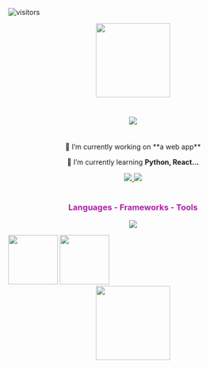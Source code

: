 ![visitors](https://visitor-badge.laobi.icu/badge?page_id=SofiaGC009.SofiaGC009)
<div id="codign-time" align="center">
  <img src="https://media.giphy.com/media/v1.Y2lkPTc5MGI3NjExMmhuOWEyMnhyODZhaDA3MDRtYTJ5dGg2dDNtM2NnbmI1ZmZqdDJ4YyZlcD12MV9pbnRlcm5hbF9naWZfYnlfaWQmY3Q9cw/NgurY1o4z080Jfoyzw/giphy.gif" width="150"/>
</div>
<h1 align="center">
<img src="https://readme-typing-svg.herokuapp.com/?font=Courier+Prime&weight=700&size=35&center=true&vCenter=true&width=500&height=70&duration=4000&color=AA21A6&lines=Hi+there!;I'm+Sofia+Garcia+;Welcome+to+my+profile!;"/>
  </h1>

<br>

<div align="center">
🔭 I’m currently working on **a web app**
  
🌱 I’m currently learning **Python, React...**
</div>

<div align="center">
  <a href="mailto:asofiagarcia00@gmail.com">
<img src="https://img.shields.io/badge/Gmail-D14836?style=for-the-badge&logo=gmail&logoColor=white&width=100" />
  </a>
  <a href="https://www.linkedin.com/in/sofia-garcia-987175216/">
    <img src="https://img.shields.io/badge/LinkedIn-0077B5?style=for-the-    badge&logo=linkedin&logoColor=white&width=100" />
  </a>
</div>

<br>

<h3 align="center" style="color:#AA21A6;">Languages - Frameworks - Tools</h3>

<p align="center">
  <a href="https://skillicons.dev">
    <img src="https://skillicons.dev/icons?i=java,php,mysql,octave,r,vscode,visualstudio,windows,html,css,git,azure&perline=6" />
  </a>
</p>

<img src="https://media.giphy.com/media/v1.Y2lkPTc5MGI3NjExbHlybm5iODB6d2NkamxwM2I5MHc3N2VybjQ0bXlheWVpM3drMjRsYiZlcD12MV9pbnRlcm5hbF9naWZfYnlfaWQmY3Q9cw/fdt4RGJKIi1ZbIhPvn/giphy.gif" width="100"/>

<img src="https://media.giphy.com/media/v1.Y2lkPTc5MGI3NjExbHlybm5iODB6d2NkamxwM2I5MHc3N2VybjQ0bXlheWVpM3drMjRsYiZlcD12MV9pbnRlcm5hbF9naWZfYnlfaWQmY3Q9cw/fdt4RGJKIi1ZbIhPvn/giphy.gif" width="100"/>

<div id="end-of-readme" align="center">
  <img src="https://media.giphy.com/media/v1.Y2lkPTc5MGI3NjExNW5paTk1NHl6OHgzMWlqaTRlb2k5cTRvMWo2enM1a2hiODNraWZxaCZlcD12MV9pbnRlcm5hbF9naWZfYnlfaWQmY3Q9cw/0kUT43S9OMN01u6mRG/giphy.gif" width="150"/>
</div>
